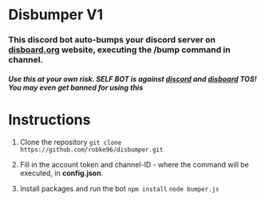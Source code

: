# Disbumper V1

### This discord bot auto-bumps your discord server on [disboard.org](https://disboard.org/) website, executing the **/bump** command in channel.
##### *Use this at your own risk. SELF BOT is against [discord](https://discord.com/terms) and [disboard](https://disboard.org/site/tos) TOS! You may even get banned for using this*

# Instructions

1. Clone the repository 
``git clone https://github.com/robke96/disbumper.git``

2. Fill in the account token and channel-ID - where the command will be executed, in **config.json**.

3. Install packages and run the bot ``npm install`` ``node bumper.js``
